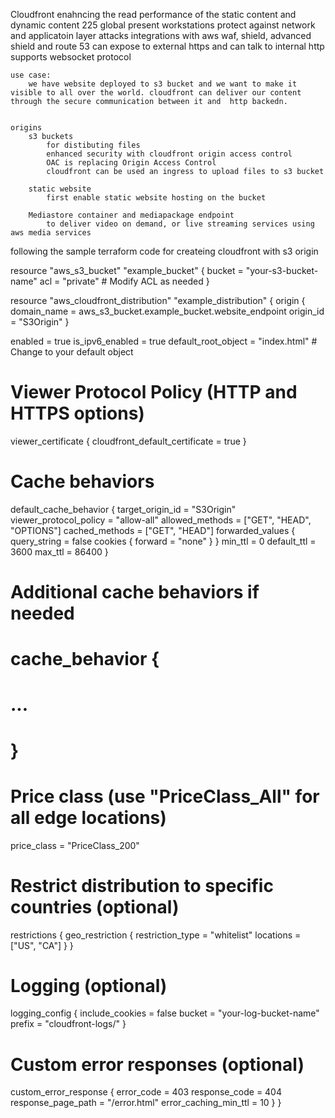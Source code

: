Cloudfront
    enahncing the read performance of the static content and dynamic content
    225 global present workstations
    protect against network and applicatoin layer attacks
    integrations with aws waf, shield, advanced shield and route 53
    can  expose to external https and can talk to internal http
    supports websocket protocol

    use case:
        we have website deployed to s3 bucket and we want to make it visible to all over the world. cloudfront can deliver our content through the secure communication between it and  http backedn.


    origins
        s3 buckets
            for distibuting files
            enhanced security with cloudfront origin access control
            OAC is replacing Origin Access Control
            cloudfront can be used an ingress to upload files to s3 bucket

        static website
            first enable static website hosting on the bucket

        Mediastore container and mediapackage endpoint
            to deliver video on demand, or live streaming services using aws media services





following the sample terraform code for createing cloudfront with s3 origin

resource "aws_s3_bucket" "example_bucket" {
  bucket = "your-s3-bucket-name"
  acl    = "private" # Modify ACL as needed
}

resource "aws_cloudfront_distribution" "example_distribution" {
  origin {
    domain_name = aws_s3_bucket.example_bucket.website_endpoint
    origin_id   = "S3Origin"
  }

  enabled             = true
  is_ipv6_enabled     = true
  default_root_object = "index.html" # Change to your default object

  # Viewer Protocol Policy (HTTP and HTTPS options)
  viewer_certificate {
    cloudfront_default_certificate = true
  }

  # Cache behaviors
  default_cache_behavior {
    target_origin_id       = "S3Origin"
    viewer_protocol_policy = "allow-all"
    allowed_methods        = ["GET", "HEAD", "OPTIONS"]
    cached_methods         = ["GET", "HEAD"]
    forwarded_values {
      query_string = false
      cookies {
        forward = "none"
      }
    }
    min_ttl                = 0
    default_ttl            = 3600
    max_ttl                = 86400
  }

  # Additional cache behaviors if needed
  # cache_behavior {
  #   ...
  # }

  # Price class (use "PriceClass_All" for all edge locations)
  price_class = "PriceClass_200"

  # Restrict distribution to specific countries (optional)
  restrictions {
    geo_restriction {
      restriction_type = "whitelist"
      locations        = ["US", "CA"]
    }
  }

  # Logging (optional)
  logging_config {
    include_cookies = false
    bucket          = "your-log-bucket-name"
    prefix          = "cloudfront-logs/"
  }

  # Custom error responses (optional)
  custom_error_response {
    error_code           = 403
    response_code        = 404
    response_page_path   = "/error.html"
    error_caching_min_ttl = 10
  }
}
